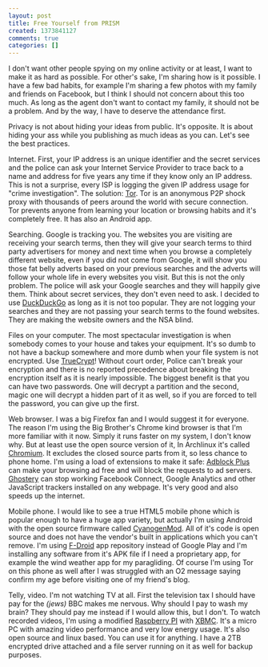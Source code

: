 ```yaml
---
layout: post
title: Free Yourself from PRISM
created: 1373841127
comments: true
categories: []
---
```

I don't want other people spying on my online activity or at least, I want to make it as hard as possible. For other's sake, I'm sharing how is it possible. I have a few bad habits, for example I'm sharing a few photos with my family and friends on Facebook, but I think I should not concern about this too much. As long as the agent don't want to contact my family, it should not be a problem. And by the way, I have to deserve the attendance first.

Privacy is not about hiding your ideas from public. It's opposite. It is about hiding your ass while you publishing as much ideas as you can. Let's see the best practices.

Internet. First, your IP address is an unique identifier and the secret services and the police can ask your Internet Service Provider to trace back to a name and address for five years any time if they know only an IP address. This is not a surprise, every ISP is logging the given IP address usage for "crime investigation". The solution: <a href="https://www.torproject.org/">Tor</a>. Tor is an anonymous P2P shock proxy with thousands of peers around the world with secure connection. Tor prevents anyone from learning your location or browsing habits and it's completely free. It has also an Android app.

Searching. Google is tracking you. The websites you are visiting are receiving your search terms, then they will give your search terms to third party advertisers for money and next time when you browse a completely different website, even if you did not come from Google, it will show you those fat belly adverts based on your previous searches and the adverts will follow your whole life in every websites you visit. But this is not the only problem. The police will ask your Google searches and they will happily give them. Think about secret services, they don't even need to ask. I decided to use <a href="https://duckduckgo.com/">DuckDuckGo</a> as long as it is not too popular. They are not logging your searches and they are not passing your search terms to the found websites. They are making the website owners and the NSA blind.

Files on your computer. The most spectacular investigation is when somebody comes to your house and takes your equipment. It's so dumb to not have a backup somewhere and more dumb when your file system is not encrypted. Use <a href="http://www.truecrypt.org/">TrueCrypt</a>! Without court order, Police can't break your encryption and there is no reported precedence about breaking the encryption itself as it is nearly impossible. The biggest benefit is that you can have two passwords. One will decrypt a partition and the second, magic one will decrypt a hidden part of it as well, so if you are forced to tell the password, you can give up the first.

Web browser. I was a big Firefox fan and I would suggest it for everyone. The reason I'm using the Big Brother's Chrome kind browser is that I'm more familiar with it now. Simply it runs faster on my system, I don't know why. But at least use the open source version of it, In Archlinux it's called <a href="https://wiki.archlinux.org/index.php/Chromium">Chromium</a>. It excludes the closed source parts from it, so less chance to phone home. I'm using a load of extensions to make it safe: <a href="https://chrome.google.com/webstore/detail/cfhdojbkjhnklbpkdaibdccddilifddb">Adblock Plus</a> can make your browsing ad free and will block the requests to ad servers. <a href="https://chrome.google.com/webstore/detail/mlomiejdfkolichcflejclcbmpeaniij">Ghostery</a> can stop working Facebook Connect, Google Analytics and other JavaScript trackers installed on any webpage. It's very good and also speeds up the internet.

Mobile phone. I would like to see a true HTML5 mobile phone which is popular enough to have a huge app variety, but actually I'm using Android with the open source firmware called <a href="http://www.cyanogenmod.org/">CyanogenMod</a>. All of it's code is open source and does not have the vendor's built in applications which you can't remove. I'm using <a href="https://f-droid.org/">F-Droid</a> app repository instead of Google Play and I'm installing any software from it's APK file if I need a proprietary app, for example the wind weather app for my  paragliding. Of course I'm using Tor on this phone as well after I was struggled with an O2 message saying confirm my age before visiting one of my friend's blog.

Telly, video. I'm not watching TV at all. First the television tax I should have pay for the <em>(jews)</em> BBC makes me nervous. Why should I pay to wash my brain? They should pay me instead if I would allow this, but I don't. To watch recorded videos, I'm using a modified <a href="http://www.raspberrypi.org/">Raspberry PI</a> with <a href="http://www.raspbmc.com/">XBMC</a>. It's a micro PC with amazing video performance and very low energy usage. It's also open source and linux based. You can use it for anything. I have a 2TB encrypted drive attached and a file server running on it as well for backup purposes.
